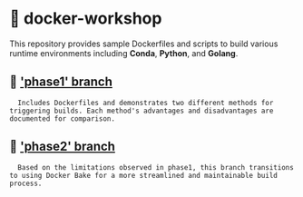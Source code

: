# 🚀 docker-workshop

This repository provides sample Dockerfiles and scripts to build various runtime environments including **Conda**, **Python**, and **Golang**.

## 🔧 ['phase1' branch](https://github.com/vasudevchavan/docker-workshop/tree/phase1)
      Includes Dockerfiles and demonstrates two different methods for triggering builds. Each method's advantages and disadvantages are documented for comparison.
## 🔧 ['phase2' branch](https://github.com/vasudevchavan/docker-workshop/tree/phase2)
      Based on the limitations observed in phase1, this branch transitions to using Docker Bake for a more streamlined and maintainable build process.
